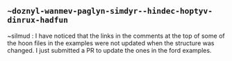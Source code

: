 ## `~doznyl-wanmev-paglyn-simdyr--hindec-hoptyv-dinrux-hadfun`
~silmud : I have noticed that the links in the comments at the top of some of the hoon files in the examples were not updated when the structure was changed. I just submitted a PR to update the ones in the ford examples.
